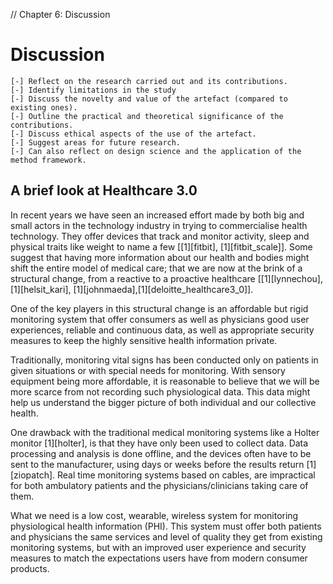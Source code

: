 // Chapter 6: Discussion


# Discussion

	[-] Reflect on the research carried out and its contributions.
	[-] Identify limitations in the study
	[-] Discuss the novelty and value of the artefact (compared to existing ones).
	[-] Outline the practical and theoretical significance of the contributions.
	[-] Discuss ethical aspects of the use of the artefact.
	[-] Suggest areas for future research.
	[-] Can also reflect on design science and the application of the method framework.


## A brief look at Healthcare 3.0

In recent years we have seen an increased effort made by both big and small actors in the technology industry in trying to commercialise health technology. They offer devices that track and monitor activity, sleep and physical traits like weight to name a few [[1][fitbit], [1][fitbit_scale]]. Some suggest that having more information about our health and bodies might shift the entire model of medical care; that we are now at the brink of a structural change, from a reactive to a proactive healthcare [[1][lynnechou], [1][helsit_kari], [1][johnmaeda],[1][deloitte_healthcare3_0]].

One of the key players in this structural change is an affordable but rigid monitoring system that offer consumers as well as physicians good user experiences, reliable and continuous data, as well as appropriate security measures to keep the highly sensitive health information private. 

Traditionally, monitoring vital signs has been conducted only on patients in given situations or with special needs for monitoring. With sensory equipment being more affordable, it is reasonable to believe that we will be more scarce from not recording such physiological data. This data might help us understand the bigger picture of both individual and our collective health.

One drawback with the traditional medical monitoring systems like a Holter monitor [1][holter], is that they have only been used to collect data. Data processing and analysis is done offline, and the devices often have to be sent to the manufacturer, using days or weeks before the results return [1][ziopatch]. Real time monitoring systems based on cables, are impractical for both ambulatory patients and the physicians/clinicians taking care of them.

What we need is a low cost, wearable, wireless system for monitoring physiological health information (PHI). This system must offer both patients and physicians the same services and level of quality they get from existing monitoring systems, but with an improved user experience and security measures to match the expectations users have from modern  consumer products. 
